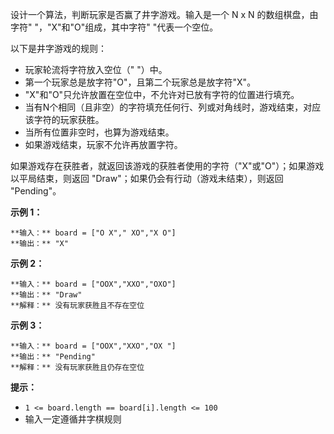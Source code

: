 设计一个算法，判断玩家是否赢了井字游戏。输入是一个 N x N 的数组棋盘，由字符" "，"X"和"O"组成，其中字符" "代表一个空位。

以下是井字游戏的规则：

  * 玩家轮流将字符放入空位（" "）中。
  * 第一个玩家总是放字符"O"，且第二个玩家总是放字符"X"。
  * "X"和"O"只允许放置在空位中，不允许对已放有字符的位置进行填充。
  * 当有N个相同（且非空）的字符填充任何行、列或对角线时，游戏结束，对应该字符的玩家获胜。
  * 当所有位置非空时，也算为游戏结束。
  * 如果游戏结束，玩家不允许再放置字符。

如果游戏存在获胜者，就返回该游戏的获胜者使用的字符（"X"或"O"）；如果游戏以平局结束，则返回 "Draw"；如果仍会有行动（游戏未结束），则返回
"Pending"。

**示例 1：**

    
    
    **输入：** board = ["O X"," XO","X O"]
    **输出：** "X"
    

**示例 2：**

    
    
    **输入：** board = ["OOX","XXO","OXO"]
    **输出：** "Draw"
    **解释：** 没有玩家获胜且不存在空位
    

**示例 3：**

    
    
    **输入：** board = ["OOX","XXO","OX "]
    **输出：** "Pending"
    **解释：** 没有玩家获胜且仍存在空位
    

**提示：**

  * `1 <= board.length == board[i].length <= 100`
  * 输入一定遵循井字棋规则

